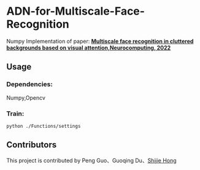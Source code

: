 #                                                    ADN-for-Multiscale-Face-Recognition

Numpy Implementation of paper: [__Multiscale face recognition in cluttered backgrounds based on visual attention,Neurocomputing, 2022__](https://www.sciencedirect.com/science/article/abs/pii/S0925231221015575)

## Usage
### Dependencies:
Numpy,Opencv
### Train:
`python ./Functions/settings`

## Contributors
This project is contributed by Peng Guo、Guoqing Du、[Shijie Hong]()
